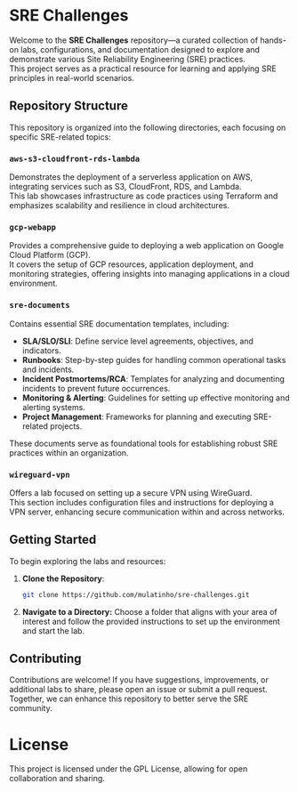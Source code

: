 # SRE Challenges

Welcome to the **SRE Challenges** repository—a curated collection of hands-on labs, configurations, and documentation designed to explore and demonstrate various Site Reliability Engineering (SRE) practices.  
This project serves as a practical resource for learning and applying SRE principles in real-world scenarios.

## Repository Structure

This repository is organized into the following directories, each focusing on specific SRE-related topics:

### `aws-s3-cloudfront-rds-lambda`

Demonstrates the deployment of a serverless application on AWS, integrating services such as S3, CloudFront, RDS, and Lambda.  
This lab showcases infrastructure as code practices using Terraform and emphasizes scalability and resilience in cloud architectures.

### `gcp-webapp`

Provides a comprehensive guide to deploying a web application on Google Cloud Platform (GCP).  
It covers the setup of GCP resources, application deployment, and monitoring strategies, offering insights into managing applications in a cloud environment.

### `sre-documents`

Contains essential SRE documentation templates, including:

- **SLA/SLO/SLI**: Define service level agreements, objectives, and indicators.
- **Runbooks**: Step-by-step guides for handling common operational tasks and incidents.
- **Incident Postmortems/RCA**: Templates for analyzing and documenting incidents to prevent future occurrences.
- **Monitoring & Alerting**: Guidelines for setting up effective monitoring and alerting systems.
- **Project Management**: Frameworks for planning and executing SRE-related projects.

These documents serve as foundational tools for establishing robust SRE practices within an organization.

### `wireguard-vpn`

Offers a lab focused on setting up a secure VPN using WireGuard.  
This section includes configuration files and instructions for deploying a VPN server, enhancing secure communication within and across networks.

## Getting Started

To begin exploring the labs and resources:

1. **Clone the Repository**:
   ```bash
   git clone https://github.com/mulatinho/sre-challenges.git
   ```
2. **Navigate to a Directory:**
Choose a folder that aligns with your area of interest and follow the provided instructions to set up the environment and start the lab.

## Contributing
Contributions are welcome! If you have suggestions, improvements, or additional labs to share, please open an issue or submit a pull request. Together, we can enhance this repository to better serve the SRE community.

# License
This project is licensed under the GPL License, allowing for open collaboration and sharing.